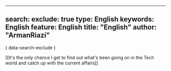  ---
search:
  exclude: true
type:  English
keywords:  English
feature:  English
title: "English"
author: "ArmanRiazi"
---
{ data-search-exclude }

 [[It's the only chance I get to find out what's been going on in the Tech world and catch up with the current affairs]] 